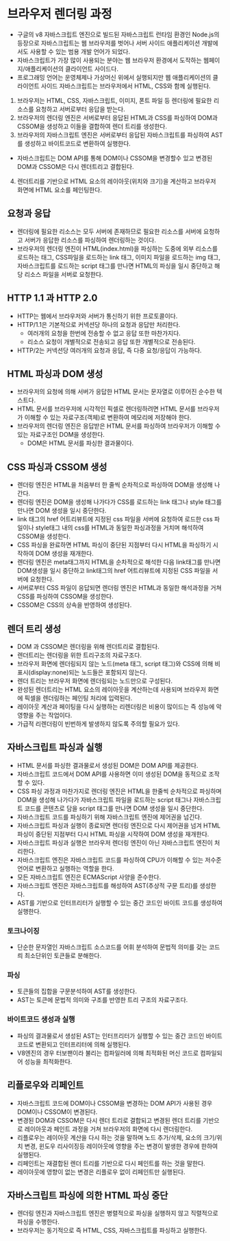 # 브라우저 렌더링 과정

- 구글의 v8 자바스크립트 엔진으로 빌드된 자바스크립트 런타임 환경인 Node.js의 등장으로 자바스크립트는 웹 브라우저를 벗어나 서버 사이드 애플리케이션 개발에서도 사용할 수 있는 범용 개발 언어가 되었다.
- 자바스크립트가 가장 많이 사용되는 분야는 웹 브라우저 환경에서 도작하는 웹페이지/애플리케이션의 클라이언트 사이드다.
- 프로그래밍 언어는 운영체제나 가상머신 위에서 실행되지만 웹 애플리케이션의 클라이언트 사이드 자바스크립트는 브라우저에서 HTML, CSS와 함께 실행된다.

1. 브라우저는 HTML, CSS, 자바스크립트, 이미지, 폰트 파일 등 렌더링에 필요한 리소스를 요청하고 서버로부터 응답을 받는다.
2. 브라우저의 렌더링 엔진은 서버로부터 응답된 HTML과 CSS를 파싱하여 DOM과 CSSOM을 생성하고 이들을 결합하여 렌더 트리를 생성한다.
3. 브라우저의 자바스크립트 엔진은 서버로부터 응답된 자바스크립트를 파싱하여 AST를 생성하고 바이트코드로 변환하여 실행한다.

- 자바스크립트는 DOM API를 통해 DOM이나 CSSOM을 변경할수 있고 변경된 DOM과 CSSOM은 다시 렌더트리고 결합된다.

4. 렌더트리를 기반으로 HTML 요소의 레이아웃(위치와 크기)을 계산하고 브라우저 화면에 HTML 요소를 페인팅한다.

## 요청과 응답

- 렌더링에 필요한 리소스는 모두 서버에 존재하므로 필요한 리소스를 서버에 요청하고 서버가 응답한 리소스를 파싱하여 렌더링하는 것이다.
- 브라우저의 렌더링 엔진이 HTML(index.html)을 파싱하는 도중에 외부 리소스를 로드하는 태그, CSS파일을 로드하는 link 태그, 이미지 파일을 로드하는 img 태그, 자바스크립트를 로드하는 script 태그를 만나면 HTML의 파싱을 일시 중단하고 해당 리소스 파일을 서버로 요청한다.

## HTTP 1.1 과 HTTP 2.0

- HTTP는 웹에서 브라우저와 서버가 통신하기 위한 프로토콜이다.
- HTTP/1.1은 기본적으로 커넥션당 하나의 요청과 응답만 처리한다.
  - 여러개의 요청을 한번에 전송할 수 없고 응답 또한 마찬가지다.
  - 리소스 요청이 개별적으로 전송되고 응답 또한 개별적으로 전송된다.
- HTTP/2는 커넥션당 여러개의 요청과 응답, 즉 다중 요청/응답이 가능하다.

## HTML 파싱과 DOM 생성

- 브라우저의 요청에 의해 서버가 응답한 HTML 문서는 문자열로 이루어진 순수한 텍스트다.
- HTML 문서를 브라우저에 시각적인 픽셀로 렌더링하려면 HTML 문서를 브라우저가 이해할 수 있는 자료구조(객체)로 변환하여 메모리에 저장해야 한다.
- 브라우저의 렌더링 엔진은 응답받은 HTML 문서를 파싱하여 브라우저가 이해할 수 있는 자료구조인 DOM을 생성한다.
  - DOM은 HTML 문서를 파싱한 결과물이다.

## CSS 파싱과 CSSOM 생성

- 렌더링 엔진은 HTML을 처음부터 한 줄씩 순차적으로 파싱하여 DOM을 생성해 나간다.
- 렌더링 엔진은 DOM을 생성해 나가다가 CSS를 로드하는 link 태그나 style 태그를 만나면 DOM 생성을 일시 중단한다.
- link 태그의 href 어트리뷰트에 지정된 css 파일을 서버에 요청하여 로드한 css 파일이나 style태그 내의 css를 HTML과 동일한 파싱과정을 거치며 해석하여 CSSOM을 생성한다.
- CSS 파싱을 완료하면 HTML 파싱이 중단된 지점부터 다시 HTML을 파싱하기 시작하여 DOM 생성을 재개한다.
- 렌더링 엔진은 meta태그까지 HTML을 순차적으로 해석한 다음 link태그를 만나면 DOM생성을 일시 중단하고 link태그의 href 어트리뷰트에 지정된 CSS 파일을 서버에 요청한다.
- 서버로부터 CSS 파일이 응답되면 렌더링 엔진은 HTML과 동일한 해석과정을 거쳐 CSS를 파싱하여 CSSOM을 생성한다.
- CSSOM은 CSS의 상속을 반영하여 생성된다.

## 렌더 트리 생성

- DOM 과 CSSOM은 렌더링을 위해 렌더트리로 결합된다.
- 렌더트리는 렌더링을 위한 트리구조의 자료구조다.
- 브라우저 화면에 렌더링되지 않는 노드(meta 태그, script 태그)와 CSS에 의해 비표시(display:none)되는 노드들은 포함되지 않는다.
- 렌더 트리는 브라우저 화면에 렌더링되는 노드만으로 구성된다.
- 완성된 렌더트리는 HTML 요소의 레이아웃을 계산하는데 사용되며 브라우저 화면에 픽셀을 렌더링하는 페인팅 처리에 입력된다.
- 레이아웃 계산과 페이팅을 다시 실행하는 리렌더링은 비용이 많이드는 즉 성능에 악영향을 주는 작업이다.
- 가급적 리렌더링이 빈번하게 발생하지 않도록 주의할 필요가 있다.

## 자바스크립트 파싱과 실행

- HTML 문서를 파싱한 결과물로서 생성된 DOM은 DOM API를 제공한다.
- 자바스크립트 코드에서 DOM API를 사용하면 이미 생성된 DOM을 동적으로 조작할 수 있다.
- CSS 파싱 과정과 마찬가지로 렌더링 엔진은 HTML을 한줄씩 순차적으로 파싱하며 DOM을 생성해 나가다가 자바스크립트 파일을 로드하는 script 태그나 자바스크립트 코드를 콘텐츠로 담을 script 태그를 만나면 DOM 생성을 일시 중단한다.
- 자바스크립트 코드를 파싱하기 위해 자바스크립트 엔진에 제어권을 넘긴다.
- 자바스크립트 파싱과 실행이 종료되면 렌더링 엔진으로 다시 제어권을 넘겨 HTML 파싱이 중단된 지점부터 다시 HTML 파싱을 시작하여 DOM 생성을 재개한다.
- 자바스크립트 파싱과 실행은 브라우저 렌더링 엔진이 아닌 자바스크립트 엔진이 처리한다.
- 자바스크립트 엔진은 자바스크립트 코드를 파싱하여 CPU가 이해할 수 있는 저수준 언어로 변환하고 실행하는 역할을 한다.
- 모든 자바스크립트 엔진은 ECMAScript 사양을 준수한다.
- 자바스크립트 엔진은 자바스크립트를 해성하여 AST(추상적 구문 트리)를 생성한다.
- AST를 기반으로 인터프리터가 실행할 수 있는 중간 코드인 바이트 코드를 생성하여 실행한다.

### 토크나이징

- 단순한 문자열인 자바스크립트 소스코드를 어휘 분석하여 문법적 의미를 갖는 코드릐 최소단위인 토큰들로 분해한다.

### 파싱

- 토큰들의 집합을 구문분석하여 AST를 생성한다.
- AST는 토큰에 문법적 의미와 구조를 반영한 트리 구조의 자료구조다.

### 바이트코드 생성과 실행

- 파싱의 결과물로서 생성된 AST는 인터프리터가 실행할 수 있는 중간 코드인 바이트코드로 변환되고 인터프리터에 의해 실행된다.
- V8엔진의 경우 터보팬이라 불리는 컴파일러에 의해 최적화된 머신 코드로 컴파일되어 성능을 최적화한다.

## 리플로우와 리페인트

- 자바스크립트 코드에 DOM이나 CSSOM을 변경하는 DOM API가 사용된 경우 DOM이나 CSSOM이 변경된다.
- 변경된 DOM과 CSSOM은 다시 렌더 트리로 결합되고 변경된 렌더 트리를 기반으로 레이아웃과 페인트 과정을 거쳐 브라우저의 화면에 다시 렌더링한다.
- 리플로우는 레이아웃 계산을 다시 하는 것을 말하며 노드 추가/삭제, 요소의 크기/위치 변경, 윈도우 리사이징등 레이아웃에 영향을 주는 변경이 발생한 경우에 한하여 실행된다.
- 리페인트는 재결합된 렌더 트리를 기반으로 다시 페인트를 하는 것을 말한다.
- 레이아웃에 영향이 없는 변경은 리플로우 없이 리페인트만 실행된다.

## 자바스크립트 파싱에 의한 HTML 파싱 중단

- 렌더링 엔진과 자바스크립트 엔진은 병렬적으로 파싱을 실행하지 않고 직렬적으로 파싱을 수행한다.
- 브라우저는 동기적으로 즉 HTML, CSS, 자바스크립트를 파싱하고 실행한다.
